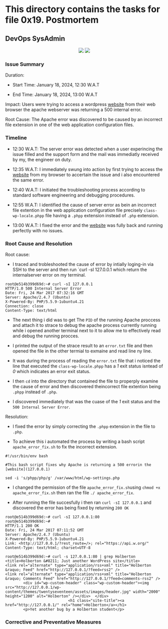# This directory contains the tasks for file 0x19. Postmortem

## DevOps SysAdmin

<div align="center">
<p>
<img src="https://github.com/omotomiwa26/alx-system_engineer    ing-devops/blob/master/0x19-postmortem/debug.jpg" /> <img src="https://github.com/omotomiwa26/alx-system_engineering-dev    ops/blob/master/0x19-postmortem/fingerPaint-variables.gif" />
</p>
</div>


### Issue Summary

Duration:

- Start Time: January 18, 2024, 12:30 W.A.T

- End Time: January 18, 2024, 13:00 W.A.T

Impact: Users were trying to access a wordpress [website](www.127.0.0.1) from their web browser the apache webserver was returning a 500 internal error.

Root Cause: The Apache error was discovered to be caused by an incorrect file extension in one of the web application configuration files.

### Timeline

-  12:30 W.A.T: The server error was detected when a user experincing the issue filled and the support form and the mail was immediatly received by my, the engineer on duty.

- 12:35 W.A.T: I immediately swung into action by first trying to access the [website](www.127.0.0.1) from my browser to accertain the issue and i also encountered the same error.

- 12:40 W.A.T: I initiated the troubleshooting process according to standard software engineering and debugging procedures.

- 12:55 W.A.T: I identified the cause of server error as bein an incorrect file extention in the web application configuration file precisely `class-wp-locale.phpp` file having a `.phpp` extension instead of `.php` extension.

- 13:00 W.A.T: I fixed the error and the [website](www.127.0.0.1) was fully back and running perfectly with no issues.

### Root Cause and Resolution

Root cause:

- I traced and trobleshooted the cause of error by intially loging-in via SSH to the server and then run `curl -sI 127.0.0.1 which return the internalserver error on my terminal.

```
root@e514b399d69d:~# curl -sI 127.0.0.1
HTTP/1.0 500 Internal Server Error
Date: Fri, 24 Mar 2017 07:32:16 GMT
Server: Apache/2.4.7 (Ubuntu)
X-Powered-By: PHP/5.5.9-1ubuntu4.21
Connection: close
Content-Type: text/html
````

- The next thing i did was to get The `PID` of the running Apache proccess and attach it to strace to debug the apache process currently running while i opened another terminal next to it to allow me to effectively read and debug the running procces.

- I printed the output of the strace result to an `error.txt` file and then opened the file in the other termial to exmaine and read line ny line.

- It was during the process of reading the `error.txt` file that i noticed the line that executed the `class-wp-locale.phpp` has a _1_ exit status isntead of _0_ which indicates an error exit status.

- I then `cd` into the directory that contained the file to properply examine the cause of error and then discovered theincorrect file extention being `.phpp` instead of `.php`.

- I discovered immediately that was the cuase of the _1_ exit status and the `500 Internal Server Error`.

Resolution:

- I fixed the error by simply correcting the `.phpp` extension in the file to `.php`.

- To achieve this i automated the process by writing a bash script `apache_error_fix.sh` to fix the incorrect extension.

```
#!/usr/bin/env bash

#This bash script fixes why Apache is returning a 500 errorin the [website](127.0.0.1)

sed -i 's/phpp/php/g' /var/www/html/wp-settings.php
```

- I changed the permission of the file `apache_error_fix.sh`using `chmod +x apache_error_fix.sh` then ran the file `./ apache_error_fix`.

- After running the file succesfully i then ran `curl -sI 127.0.0.1` and discovered the error has being fixed by returning `200 OK`

```
root@e514b399d69d:~# curl -sI 127.0.0.1:80
root@e514b399d69d:~#
HTTP/1.1 200 OK
Date: Fri, 24 Mar 2017 07:11:52 GMT
Server: Apache/2.4.7 (Ubuntu)
X-Powered-By: PHP/5.5.9-1ubuntu4.21
Link: <http://127.0.0.1/?rest_route=/>; rel="https://api.w.org/"
Content-Type: text/html; charset=UTF-8
````

````
root@e514b399d69d:~# curl -s 127.0.0.1:80 | grep Holberton
<title>Holberton &#8211; Just another WordPress site</title>
<link rel="alternate" type="application/rss+xml" title="Holberton &raquo; Feed" href="http://127.0.0.1/?feed=rss2" />
<link rel="alternate" type="application/rss+xml" title="Holberton &raquo; Comments Feed" href="http://127.0.0.1/?feed=comments-rss2" />
        <div id="wp-custom-header" class="wp-custom-header"><img src="http://127.0.0.1/wp-content/themes/twentyseventeen/assets/images/header.jpg" width="2000" height="1200" alt="Holberton" /></div>  </div>
                            <h1 class="site-title"><a href="http://127.0.0.1/" rel="home">Holberton</a></h1>
        <p>Yet another bug by a Holberton student</p>
````

### Corrective and Preventative Measures
